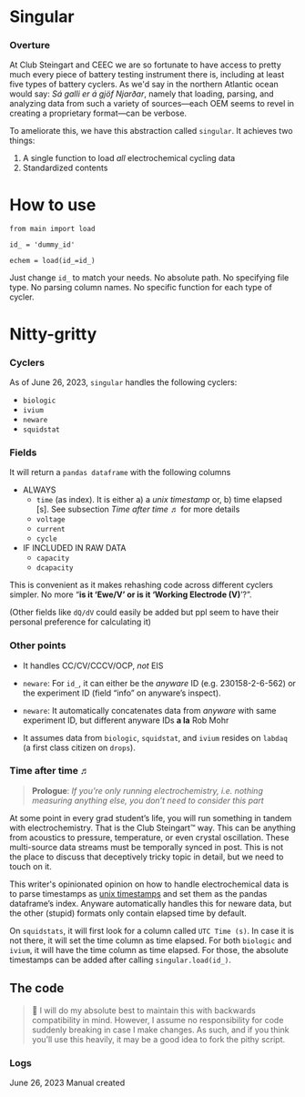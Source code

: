 # Singular

### Overture

At Club Steingart and CEEC we are so fortunate to have access to pretty much every piece of battery testing instrument there is, including at least five types of battery cyclers. As we'd say in the northern Atlantic ocean would say: _Sá galli er á gjöf Njarðar_, namely that loading, parsing, and analyzing data from such a variety of sources—each OEM seems to revel in creating a proprietary format—can be verbose.

To ameliorate this, we have this abstraction called `singular`. It achieves two things:

1. A single function to load *all* electrochemical cycling data
2. Standardized contents

# How to use

```
from main import load

id_ = 'dummy_id'

echem = load(id_=id_)
```

Just change `id_` to match your needs. No absolute path. No specifying file type. No parsing column names. No specific function for each type of cycler.

# Nitty-gritty

### Cyclers

As of June 26, 2023, `singular` handles the following cyclers:

- `biologic`
- `ivium`
- `neware`
- `squidstat`

### Fields

It will return a `pandas dataframe` with the following columns

- ALWAYS
    - `time` (as index). It is either a) a *unix timestamp* or, b) time elapsed [s]. See subsection *Time after time ♬*  for more details
    - `voltage`
    - `current`
    - `cycle`
- IF INCLUDED IN RAW DATA
    - `capacity`
    - `dcapacity`

This is convenient as it makes rehashing code across different cyclers simpler. No more “**is it ‘Ewe/V’ or is it ‘Working Electrode (V)**’?”.

(Other fields like `dQ/dV` could easily be added but ppl seem to have their personal preference for calculating it)

### Other points

- It handles CC/CV/CCCV/OCP, *not* EIS
- `neware`: For `id_`, it can either be the *anyware* ID (e.g. 230158-2-6-562) or the experiment ID (field “info” on anyware’s inspect).

- `neware`: It automatically concatenates data from *anyware* with same experiment ID, but different anyware IDs ****a la**** Rob Mohr
- It assumes data from `biologic`, `squidstat`, and `ivium` resides on `labdaq` (a first class citizen on `drops`).

### Time after time ♬

> **Prologue**: *If you’re only running electrochemistry, i.e. nothing measuring anything else, you don’t need to consider this part*
> 

At some point in every grad student’s life, you will run something in tandem with electrochemistry. That is the Club Steingart™️ way. This can be anything from acoustics to pressure, temperature, or even crystal oscillation. These multi-source data streams must be temporally synced in post. This is not the place to discuss that deceptively tricky topic in detail, but we need to touch on it.

This writer's opinionated opinion on how to handle electrochemical data is to parse timestamps as [unix timestamps](https://www.unixtimestamp.com/) and set them as the pandas dataframe’s index. Anyware automatically handles this for neware data, but the other (stupid) formats only contain elapsed time by default.

On `squidstats`, it will first look for a column called `UTC Time (s)`. In case it is not there, it will set the time column as time elapsed. For both `biologic` and `ivium`, it will have the time column as time elapsed. For those, the absolute timestamps can be added after calling `singular.load(id_)`.


## The code


> 🌸 I will do my absolute best to maintain this with backwards compatibility in mind. However, I assume no responsibility for code suddenly breaking in case I make changes. As such, and if you think you’ll use this heavily, it may be a good idea to fork the pithy script.


### Logs

June 26, 2023 Manual created